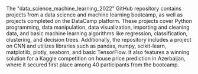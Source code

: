 
The "data_science_machine_learning_2022" GitHub repository contains projects from a data science and machine learning bootcamp, as well as projects completed on the DataCamp platform. These projects cover Python programming, data manipulation, data visualization, importing and cleaning data, and basic machine learning algorithms like regression, classification, clustering, and decision trees. Additionally, the repository includes a project on CNN and utilizes libraries such as pandas, numpy, scikit-learn, matplotlib, plotly, seaborn, and basic TensorFlow. It also features a winning solution for a Kaggle competition on house price prediction in Azerbaijan, where it secured first place among 40 participants from the bootcamp.
